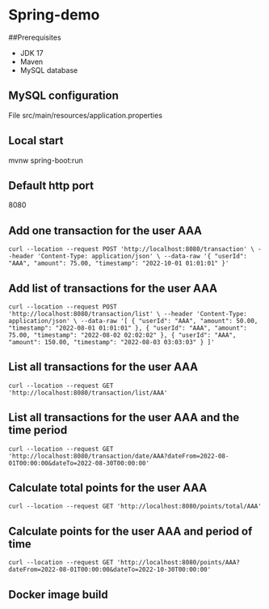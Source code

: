 # Spring-demo

##Prerequisites
- JDK 17
- Maven
- MySQL database 

## MySQL configuration
File src/main/resources/application.properties

## Local start
mvnw spring-boot:run

## Default http port
8080

## 

## Add one transaction for the user AAA

`
curl --location --request POST 'http://localhost:8080/transaction' \
--header 'Content-Type: application/json' \
--data-raw '{
"userId": "AAA",
"amount": 75.00,
"timestamp": "2022-10-01 01:01:01"
}'
`

## Add list of transactions for the user AAA

`curl --location --request POST 'http://localhost:8080/transaction/list' \
--header 'Content-Type: application/json' \
--data-raw '[
{
"userId": "AAA",
"amount": 50.00,
"timestamp": "2022-08-01 01:01:01"
},
{
"userId": "AAA",
"amount": 75.00,
"timestamp": "2022-08-02 02:02:02"
},
{
"userId": "AAA",
"amount": 150.00,
"timestamp": "2022-08-03 03:03:03"
}
]'`


## List all transactions for the user AAA

`curl --location --request GET 'http://localhost:8080/transaction/list/AAA'`

## List all transactions for the user AAA and the time period

`curl --location --request GET 'http://localhost:8080/transaction/date/AAA?dateFrom=2022-08-01T00:00:00&dateTo=2022-08-30T00:00:00'`

## Calculate total points for the user AAA

`curl --location --request GET 'http://localhost:8080/points/total/AAA'`

## Calculate points for the user AAA and period of time

`curl --location --request GET 'http://localhost:8080/points/AAA?dateFrom=2022-08-01T00:00:00&dateTo=2022-10-30T00:00:00'`


## Docker image build
